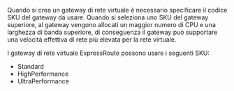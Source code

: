 Quando si crea un gateway di rete virtuale è necessario specificare il codice SKU del gateway da usare. Quando si seleziona uno SKU del gateway superiore, al gateway vengono allocati un maggior numero di CPU e una larghezza di banda superiore, di conseguenza il gateway può supportare una velocità effettiva di rete più elevata per la rete virtuale. 

I gateway di rete virtuale ExpressRoute possono usare i seguenti SKU: 

* Standard
* HighPerformance
* UltraPerformance



<!--HONumber=Dec16_HO1-->


